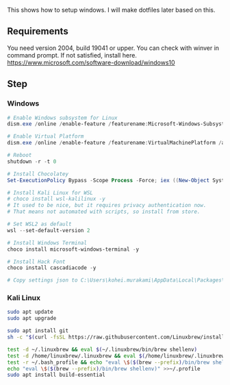This shows how to setup windows.
I will make dotfiles later based on this.

## Requirements
You need version 2004, build 19041 or upper. You can check with winver in command prompt.
If not satisfied, install here.
https://www.microsoft.com/software-download/windows10


## Step

### Windows

```powershell
# Enable Windows subsystem for Linux
dism.exe /online /enable-feature /featurename:Microsoft-Windows-Subsystem-Linux /all /norestart

# Enable Virtual Platform
dism.exe /online /enable-feature /featurename:VirtualMachinePlatform /all /norestart

# Reboot
shutdown -r -t 0

# Install Chocolatey
Set-ExecutionPolicy Bypass -Scope Process -Force; iex ((New-Object System.Net.WebClient).DownloadString('https://chocolatey.org/install.ps1'))

# Install Kali Linux for WSL
# choco install wsl-kalilinux -y
# It used to be nice, but it requires privacy authentication now.
# That means not automated with scripts, so install from store.

# Set WSL2 as default
wsl --set-default-version 2

# Install Windows Terminal
choco install microsoft-windows-terminal -y

# Install Hack Font
choco install cascadiacode -y

# Copy settings json to C:\Users\kohei.murakami\AppData\Local\Packages\Microsoft.WindowsTerminalPreview_8wekyb3d8bbwe\LocalState

```

### Kali Linux

```bash
sudo apt update
sudo apt upgrade

sudo apt install git
sh -c "$(curl -fsSL https://raw.githubusercontent.com/Linuxbrew/install/master/install.sh)"

test -d ~/.linuxbrew && eval $(~/.linuxbrew/bin/brew shellenv)
test -d /home/linuxbrew/.linuxbrew && eval $(/home/linuxbrew/.linuxbrew/bin/brew shellenv)
test -r ~/.bash_profile && echo "eval \$($(brew --prefix)/bin/brew shellenv)" >>~/.bash_profile
echo "eval \$($(brew --prefix)/bin/brew shellenv)" >>~/.profile
sudo apt install build-essential
```
